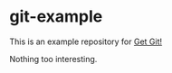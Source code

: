 # git-example

This is an example repository for [Get Git!](https://evanwill.github.io/get-git)

Nothing too interesting.

